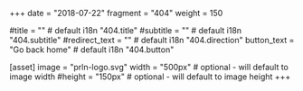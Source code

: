 +++
date = "2018-07-22"
fragment = "404"
weight = 150

#title = "" # default i18n "404.title"
#subtitle = "" # default i18n "404.subtitle"
#redirect_text = "" # default i18n "404.direction"
button_text = "Go back home" # default i18n "404.button"

[asset]
  image = "prln-logo.svg"
  width = "500px" # optional - will default to image width
  #height = "150px" # optional - will default to image height
+++